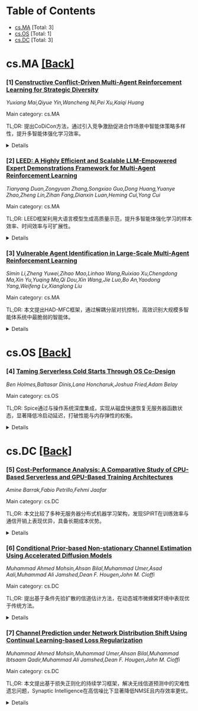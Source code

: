 <div id=toc></div>

# Table of Contents

- [cs.MA](#cs.MA) [Total: 3]
- [cs.OS](#cs.OS) [Total: 1]
- [cs.DC](#cs.DC) [Total: 3]


<div id='cs.MA'></div>

# cs.MA [[Back]](#toc)

### [1] [Constructive Conflict-Driven Multi-Agent Reinforcement Learning for Strategic Diversity](https://arxiv.org/abs/2509.14276)
*Yuxiang Mai,Qiyue Yin,Wancheng Ni,Pei Xu,Kaiqi Huang*

Main category: cs.MA

TL;DR: 提出CoDiCon方法，通过引入竞争激励促进合作场景中智能体策略多样性，提升多智能体强化学习效率。


<details>
  <summary>Details</summary>
Motivation: 现有方法忽视智能体间互动影响，难以有效激发策略多样性。

Method: 设计基于排名特征的内在奖励机制，平衡竞争与合作，优化集中式奖励模块以对齐任务目标。

Result: 在SMAC和GRF环境中优于现有方法，有效提升智能体策略多样性与适应性。

Conclusion: 适度竞争与建设性冲突可显著增强合作型多智能体系统的策略表现。

Abstract: In recent years, diversity has emerged as a useful mechanism to enhance the
efficiency of multi-agent reinforcement learning (MARL). However, existing
methods predominantly focus on designing policies based on individual agent
characteristics, often neglecting the interplay and mutual influence among
agents during policy formation. To address this gap, we propose Competitive
Diversity through Constructive Conflict (CoDiCon), a novel approach that
incorporates competitive incentives into cooperative scenarios to encourage
policy exchange and foster strategic diversity among agents. Drawing
inspiration from sociological research, which highlights the benefits of
moderate competition and constructive conflict in group decision-making, we
design an intrinsic reward mechanism using ranking features to introduce
competitive motivations. A centralized intrinsic reward module generates and
distributes varying reward values to agents, ensuring an effective balance
between competition and cooperation. By optimizing the parameterized
centralized reward module to maximize environmental rewards, we reformulate the
constrained bilevel optimization problem to align with the original task
objectives. We evaluate our algorithm against state-of-the-art methods in the
SMAC and GRF environments. Experimental results demonstrate that CoDiCon
achieves superior performance, with competitive intrinsic rewards effectively
promoting diverse and adaptive strategies among cooperative agents.

</details>


### [2] [LEED: A Highly Efficient and Scalable LLM-Empowered Expert Demonstrations Framework for Multi-Agent Reinforcement Learning](https://arxiv.org/abs/2509.14680)
*Tianyang Duan,Zongyuan Zhang,Songxiao Guo,Dong Huang,Yuanye Zhao,Zheng Lin,Zihan Fang,Dianxin Luan,Heming Cui,Yong Cui*

Main category: cs.MA

TL;DR: LEED框架利用大语言模型生成高质量示范，提升多智能体强化学习的样本效率、时间效率与可扩展性。


<details>
  <summary>Details</summary>
Motivation: 解决多智能体强化学习在智能体数量增加时的协调与扩展瓶颈问题。

Method: 提出LEED框架，包含示范生成模块（利用大语言模型）与策略优化模块（结合专家策略与个体经验进行去中心化训练）。

Result: 实验表明LEED在样本效率、时间效率与可扩展性上优于现有基线方法。

Conclusion: LEED有效缓解多智能体强化学习的协调与扩展难题，具备实际应用潜力。

Abstract: Multi-agent reinforcement learning (MARL) holds substantial promise for
intelligent decision-making in complex environments. However, it suffers from a
coordination and scalability bottleneck as the number of agents increases. To
address these issues, we propose the LLM-empowered expert demonstrations
framework for multi-agent reinforcement learning (LEED). LEED consists of two
components: a demonstration generation (DG) module and a policy optimization
(PO) module. Specifically, the DG module leverages large language models to
generate instructions for interacting with the environment, thereby producing
high-quality demonstrations. The PO module adopts a decentralized training
paradigm, where each agent utilizes the generated demonstrations to construct
an expert policy loss, which is then integrated with its own policy loss. This
enables each agent to effectively personalize and optimize its local policy
based on both expert knowledge and individual experience. Experimental results
show that LEED achieves superior sample efficiency, time efficiency, and robust
scalability compared to state-of-the-art baselines.

</details>


### [3] [Vulnerable Agent Identification in Large-Scale Multi-Agent Reinforcement Learning](https://arxiv.org/abs/2509.15103)
*Simin Li,Zheng Yuwei,Zihao Mao,Linhao Wang,Ruixiao Xu,Chengdong Ma,Xin Yu,Yuqing Ma,Qi Dou,Xin Wang,Jie Luo,Bo An,Yaodong Yang,Weifeng Lv,Xianglong Liu*

Main category: cs.MA

TL;DR: 本文提出HAD-MFC框架，通过解耦分层对抗控制，高效识别大规模多智能体系统中最脆弱的智能体。


<details>
  <summary>Details</summary>
Motivation: 系统规模扩大导致部分智能体失效不可避免，需识别最易被攻击的智能体以保障整体性能。

Method: 构建分层对抗均值场控制框架，利用Fenchel-Rockafellar变换解耦上下层问题，上层转为MDP并用贪婪/RL求解，下层学习对抗策略。

Result: 实验表明方法能有效识别脆弱智能体，诱导系统更严重失效，并学习反映各智能体脆弱性的价值函数。

Conclusion: 所提方法在保持最优解前提下显著降低计算复杂度，为大规模MARL系统安全分析提供新思路。

Abstract: Partial agent failure becomes inevitable when systems scale up, making it
crucial to identify the subset of agents whose compromise would most severely
degrade overall performance. In this paper, we study this Vulnerable Agent
Identification (VAI) problem in large-scale multi-agent reinforcement learning
(MARL). We frame VAI as a Hierarchical Adversarial Decentralized Mean Field
Control (HAD-MFC), where the upper level involves an NP-hard combinatorial task
of selecting the most vulnerable agents, and the lower level learns worst-case
adversarial policies for these agents using mean-field MARL. The two problems
are coupled together, making HAD-MFC difficult to solve. To solve this, we
first decouple the hierarchical process by Fenchel-Rockafellar transform,
resulting a regularized mean-field Bellman operator for upper level that
enables independent learning at each level, thus reducing computational
complexity. We then reformulate the upper-level combinatorial problem as a MDP
with dense rewards from our regularized mean-field Bellman operator, enabling
us to sequentially identify the most vulnerable agents by greedy and RL
algorithms. This decomposition provably preserves the optimal solution of the
original HAD-MFC. Experiments show our method effectively identifies more
vulnerable agents in large-scale MARL and the rule-based system, fooling system
into worse failures, and learns a value function that reveals the vulnerability
of each agent.

</details>


<div id='cs.OS'></div>

# cs.OS [[Back]](#toc)

### [4] [Taming Serverless Cold Starts Through OS Co-Design](https://arxiv.org/abs/2509.14292)
*Ben Holmes,Baltasar Dinis,Lana Honcharuk,Joshua Fried,Adam Belay*

Main category: cs.OS

TL;DR: Spice通过与操作系统深度集成，实现从磁盘快速恢复无服务器函数状态，显著降低冷启动延迟，打破性能与内存弹性的权衡。


<details>
  <summary>Details</summary>
Motivation: 解决无服务器计算中冷启动问题，当前系统受限于操作系统机制，导致恢复缓慢或性能不稳定。

Method: 设计Spice执行引擎，直接与OS集成以高效恢复内核状态，并提供专用内存映射原语避免运行时页错误。

Result: 相比最先进的进程和虚拟机系统，冷启动延迟分别降低14.9倍和10.6倍，实现接近热启动的性能。

Conclusion: 在无服务器计算中，高性能与内存弹性不再需要权衡，Spice为此提供了有效解决方案。

Abstract: Serverless computing promises fine-grained elasticity and operational
simplicity, fueling widespread interest from both industry and academia. Yet
this promise is undercut by the cold setart problem, where invoking a function
after a period of inactivity triggers costly initialization before any work can
begin. Even with today's high-speed storage, the prevailing view is that
achieving sub-millisecond cold starts requires keeping state resident in
memory.
  This paper challenges that assumption. Our analysis of existing
snapshot/restore mechanisms show that OS-level limitations, not storage speed,
are the real barrier to ultra-fast restores from disk. These limitations force
current systems to either restore state piecemeal in a costly manner or capture
too much state, leading to longer restore times and unpredictable performance.
Futhermore, current memory primitives exposed by the OS make it difficult to
reliably fetch data into memory and avoid costly runtime page faults.
  To overcome these barriers, we present Spice, an execution engine
purpose-built for serverless snapshot/restore. Spice integrates directly with
the OS to restore kernel state without costly replay and introduces dedicated
primitives for restoring memory mappings efficiently and reliably. As a result,
Spice delivers near-warm performance on cold restores from disk, reducing
latency by up to 14.9x over state-of-the-art process-based systems and 10.6x
over VM-based systems. This proves that high performance and memory elasticity
no longer need to be a trade-off in serverless computing.

</details>


<div id='cs.DC'></div>

# cs.DC [[Back]](#toc)

### [5] [Cost-Performance Analysis: A Comparative Study of CPU-Based Serverless and GPU-Based Training Architectures](https://arxiv.org/abs/2509.14920)
*Amine Barrak,Fabio Petrillo,Fehmi Jaafar*

Main category: cs.DC

TL;DR: 本文比较了多种无服务器分布式机器学习架构，发现SPIRT在训练效率与通信开销上表现优异，具备长期成本优势。


<details>
  <summary>Details</summary>
Motivation: 应对分布式机器学习对可扩展性与成本效益日益增长的需求。

Method: 对比分析SPIRT、ScatterReduce、AllReduce和MLLess等架构在训练时间、成本、通信开销与容错性上的表现。

Result: SPIRT通过并行批处理与RedisAI操作显著降低训练时间和通信开销，长期经济性更优，但初始成本较高。

Conclusion: SPIRT综合性能领先，为未来融合各架构优势的新模型研究奠定基础。

Abstract: The field of distributed machine learning (ML) faces increasing demands for
scalable and cost-effective training solutions, particularly in the context of
large, complex models. Serverless computing has emerged as a promising paradigm
to address these challenges by offering dynamic scalability and
resource-efficient execution. Building upon our previous work, which introduced
the Serverless Peer Integrated for Robust Training (SPIRT) architecture, this
paper presents a comparative analysis of several serverless distributed ML
architectures. We examine SPIRT alongside established architectures like
ScatterReduce, AllReduce, and MLLess, focusing on key metrics such as training
time efficiency, cost-effectiveness, communication overhead, and fault
tolerance capabilities. Our findings reveal that SPIRT provides significant
improvements in reducing training times and communication overhead through
strategies such as parallel batch processing and in-database operations
facilitated by RedisAI. However, traditional architectures exhibit scalability
challenges and varying degrees of vulnerability to faults and adversarial
attacks. The cost analysis underscores the long-term economic benefits of SPIRT
despite its higher initial setup costs. This study not only highlights the
strengths and limitations of current serverless ML architectures but also sets
the stage for future research aimed at developing new models that combine the
most effective features of existing systems.

</details>


### [6] [Conditional Prior-based Non-stationary Channel Estimation Using Accelerated Diffusion Models](https://arxiv.org/abs/2509.15182)
*Muhammad Ahmed Mohsin,Ahsan Bilal,Muhammad Umer,Asad Aali,Muhammad Ali Jamshed,Dean F. Hougen,John M. Cioffi*

Main category: cs.DC

TL;DR: 提出基于条件先验扩散的信道估计方法，在动态城市微蜂窝环境中表现优于传统方法。


<details>
  <summary>Details</summary>
Motivation: 动态环境导致信道非平稳，传统估计器性能下降。

Method: 使用时序编码器与交叉注意力压缩观测窗口，结合SNR匹配初始化和几何步长调度进行去噪。

Result: 在3GPP基准测试中，NMSE优于LMMSE、GMM、LSTM和LDAMP等方法，尤其在高SNR下表现优异。

Conclusion: 该方法稳定高效，适合高动态无线信道估计场景。

Abstract: Wireless channels in motion-rich urban microcell (UMi) settings are
non-stationary; mobility and scatterer dynamics shift the distribution over
time, degrading classical and deep estimators. This work proposes conditional
prior diffusion for channel estimation, which learns a history-conditioned
score to denoise noisy channel snapshots. A temporal encoder with cross-time
attention compresses a short observation window into a context vector, which
captures the channel's instantaneous coherence and steers the denoiser via
feature-wise modulation. In inference, an SNR-matched initialization selects
the diffusion step whose marginal aligns with the measured input SNR, and the
process follows a shortened, geometrically spaced schedule, preserving the
signal-to-noise trajectory with far fewer iterations. Temporal
self-conditioning with the previous channel estimate and a training-only
smoothness penalty further stabilizes evolution without biasing the test-time
estimator. Evaluations on a 3GPP benchmark show lower NMSE across all SNRs than
LMMSE, GMM, LSTM, and LDAMP baselines, demonstrating stable performance and
strong high SNR fidelity.

</details>


### [7] [Channel Prediction under Network Distribution Shift Using Continual Learning-based Loss Regularization](https://arxiv.org/abs/2509.15192)
*Muhammad Ahmed Mohsin,Muhammad Umer,Ahsan Bilal,Muhammad Ibtsaam Qadir,Muhammad Ali Jamshed,Dean F. Hougen,John M. Cioffi*

Main category: cs.DC

TL;DR: 本文提出基于损失正则化的持续学习框架，解决无线信道预测中的灾难性遗忘问题，Synaptic Intelligence在高信噪比下显著降低NMSE且内存效率更优。


<details>
  <summary>Details</summary>
Motivation: 传统预测器在跨配置切换时性能急剧下降，需解决分布偏移下的灾难性遗忘。

Method: 采用EWC和SI两种正则化策略，在训练目标中加入惩罚项，选择性保留旧配置关键参数并适应新环境。

Result: SI在高信噪比下NMSE降低1.8dB（约32-34%），EWC降低1.4dB（约17-28%）；SI内存复杂度为O(M)，优于EWC的O(MK)。

Conclusion: SI在性能与资源效率上均优于EWC，更适合资源受限的无线基础设施部署。

Abstract: Modern wireless networks face critical challenges when mobile users traverse
heterogeneous network configurations with varying antenna layouts, carrier
frequencies, and scattering statistics. Traditional predictors degrade under
distribution shift, with NMSE rising by 37.5\% during cross-configuration
handovers. This work addresses catastrophic forgetting in channel prediction by
proposing a continual learning framework based on loss regularization. The
approach augments standard training objectives with penalty terms that
selectively preserve network parameters essential for previous configurations
while enabling adaptation to new environments. Two prominent regularization
strategies are investigated: Elastic Weight Consolidation (EWC) and Synaptic
Intelligence (SI). Across 3GPP scenarios and multiple architectures, SI lowers
the high-SNR NMSE floor by up to 1.8 dB ($\approx$32--34\%), while EWC achieves
up to 1.4 dB ($\approx$17--28\%). Notably, standard EWC incurs
$\mathcal{O}(MK)$ complexity (storing $M$ Fisher diagonal entries and
corresponding parameter snapshots across $K$ tasks) unless consolidated,
whereas SI maintains $\mathcal{O}(M)$ memory complexity (storing $M$ model
parameters), independent of task sequence length, making it suitable for
resource-constrained wireless infrastructure

</details>
